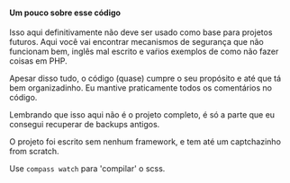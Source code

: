 #### Um pouco sobre esse código
Isso aqui definitivamente não deve ser usado como base para projetos futuros.
Aqui você vai encontrar mecanismos de segurança que não funcionam bem, inglês mal escrito e vaŕios exemplos de como não fazer coisas em PHP.

Apesar disso tudo, o código (quase) cumpre o seu propósito e até que tá bem organizadinho. Eu mantive praticamente todos os comentários no código.

Lembrando que isso aqui não é o projeto completo, é só a parte que eu consegui recuperar de backups antigos.

O projeto foi escrito sem nenhum framework, e tem até um captchazinho from scratch.

Use `compass watch` para 'compilar' o scss.
